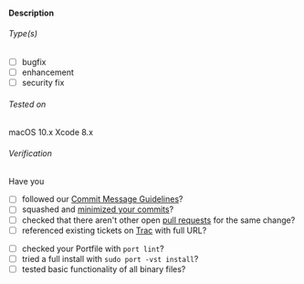 #### Description

<!-- Note: it is best make pull requests from a branch rather than from master -->

###### Type(s)
<!-- update (title contains ": U(u)pdate to"), submission (new Portfile) and CVE Identifiers are auto-detected, replace [ ] with [x] to select -->

- [ ] bugfix
- [ ] enhancement
- [ ] security fix

###### Tested on
<!-- Generate version information with this command in shell:
    echo "macOS $(sw_vers -productVersion) $(sw_vers -buildVersion)"; echo "Xcode $(xcodebuild -version | awk '{print $NF}' | tr '\n' ' ')"
-->
macOS 10.x
Xcode 8.x

###### Verification <!-- (delete not applicable items) -->
Have you

- [ ] followed our [Commit Message Guidelines](https://trac.macports.org/wiki/CommitMessages)?
- [ ] squashed and [minimized your commits](https://guide.macports.org/#project.github)?
- [ ] checked that there aren't other open [pull requests](https://github.com/macports/macports-ports/pulls) for the same change?
- [ ] referenced existing tickets on [Trac](https://trac.macports.org/wiki/Tickets) with full URL?
<!-- Please don't open a new Trac ticket if you are submitting a pull request. -->
- [ ] checked your Portfile with `port lint`?
- [ ] tried a full install with `sudo port -vst install`?
- [ ] tested basic functionality of all binary files?

<!-- Use "skip notification" (surrounded with []) to avoid notifying maintainers -->
